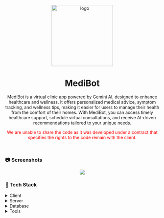 
<div align="center">

  <img src="https://upload.wikimedia.org/wikipedia/commons/8/8a/Google_Gemini_logo.svg" alt="logo" width="200" height="auto" />
  <h1>MediBot</h1>
  <p>MediBot is a virtual clinic app powered by Gemini AI, designed to enhance healthcare and wellness. It offers personalized medical advice, symptom tracking, and wellness tips, making it easier for users to manage their health from the comfort of their homes. With MediBot, you can access timely healthcare support, schedule virtual consultations, and receive AI-driven recommendations tailored to your unique needs.</p>
  <p style="color: red;"> We are unable to share the code as it was developed under a contract that specifies the rights to the code remain with the client.</p>
  
  

</div>

<br />



<!-- Screenshots -->
### :camera: Screenshots

<div align="center"> 
 <img src="https://amazone-clone.storage.iran.liara.space/medibot-mock.png" />
</div>



<!-- TechStack -->
### :space_invader: Tech Stack

<details>
  <summary>Client</summary>
  <ul>
    <li><a href="https://flutter.dev/">Flutter</a></li>
    <li><a href="https://chornthorn.github.io/getx-docs/">Getx State Manager</a></li>
  </ul>
</details>


<details>
  <summary>Server</summary>
  <ul>
    <li><a href="https://nodejs.org/en">Node.js</a></li>
    <li><a href="https://expressjs.com/">Express.js</a></li>
    
   
  </ul>
</details>

<details>
<summary>Database</summary>
  <ul>
    <li><a href="https://www.mongodb.com/">MongoDB</a></li>
  </ul>
</details>
<details>
  <summary>Tools</summary>
  <ul>
    <li><a>OTP Authentication</a></li>
    <li><a>In app purchase</a></li>
    
   
  </ul>


